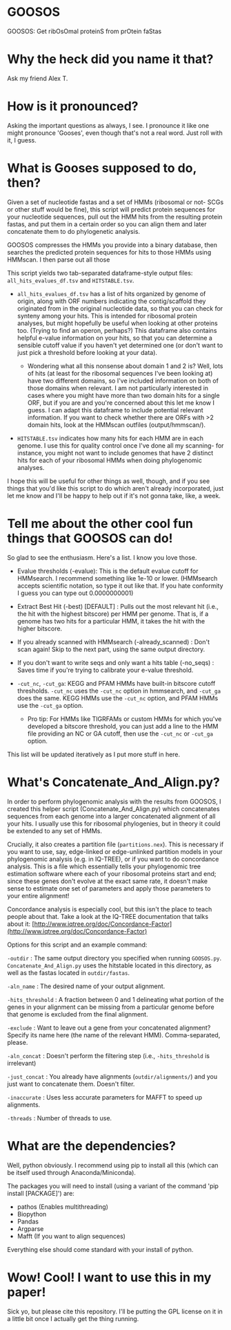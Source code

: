 # GOOSOS
GOOSOS: Get ribOsOmal proteinS from prOtein faStas

# Why the heck did you name it that?

Ask my friend Alex T.

# How is it pronounced?

Asking the important questions as always, I see. I pronounce it like one might pronounce 'Gooses', even though that's not a real word. Just roll with it, I guess.

# What is Gooses supposed to do, then?

Given a set of nucleotide fastas and a set of HMMs (ribosomal or not- SCGs or other stuff would be fine), this script will predict protein sequences for your nucleotide sequences, pull out the HMM hits from the resulting protein fastas, and put them in a certain order so you can align them and later concatenate them to do phylogenetic analysis.

GOOSOS compresses the HMMs you provide into a binary database, then searches the predicted protein sequences for hits to those HMMs using HMMscan. I then parse out all those

This script yields two tab-separated dataframe-style output files: `all_hits_evalues_df.tsv` and `HITSTABLE.tsv`.

- `all_hits_evalues_df.tsv` has a list of hits organized by genome of origin, along with ORF numbers indicating the contig/scaffold they originated from in the original nucleotide data, so that you can check for synteny among your hits. This is intended for ribosomal protein analyses, but might hopefully be useful when looking at other proteins too. (Trying to find an operon, perhaps?) This dataframe also contains helpful e-value information on your hits, so that you can determine a sensible cutoff value if you haven't yet determined one (or don't want to just pick a threshold before looking at your data).

    - Wondering what all this nonsense about domain 1 and 2 is? Well, lots of hits (at least for the ribosomal sequences I've been looking at) have two different domains, so I've included information on both of those domains when relevant. I am not particularly interested in cases where you might have more than two domain hits for a single ORF, but if you are and you're concerned about this let me know I guess. I can adapt this dataframe to include potential relevant information. If you want to check whether there are ORFs with >2 domain hits, look at the HMMscan outfiles (output/hmmscan/).

- `HITSTABLE.tsv` indicates how many hits for each HMM are in each genome. I use this for quality control once I've done all my scanning- for instance, you might not want to include genomes that have 2 distinct hits for each of your ribosomal HMMs when doing phylogenomic analyses. 

I hope this will be useful for other things as well, though, and if you see things that you'd like this script to do which aren't already incorporated, just let me know and I'll be happy to help out if it's not gonna take, like, a week.

# Tell me about the other cool fun things that GOOSOS can do!

So glad to see the enthusiasm. Here's a list. I know you love those.

- Evalue thresholds (-evalue): This is the default evalue cutoff for HMMsearch. I recommend something like 1e-10 or lower. (HMMsearch accepts scientific notation, so type it out like that. If you hate conformity I guess you can type out 0.0000000001)

- Extract Best Hit (-best) [DEFAULT] : Pulls out the most relevant hit (i.e., the hit with the highest bitscore) per HMM per genome. That is, if a genome has two hits for a particular HMM, it takes the hit with the higher bitscore.

- If you already scanned with HMMsearch (-already_scanned) : Don't scan again! Skip to the next part, using the same output directory.

- If you don't want to write seqs and only want a hits table (-no_seqs) : Saves time if you're trying to calibrate your e-value threshold.

- `-cut_nc`, `-cut_ga`: KEGG and PFAM HMMs have built-in bitscore cutoff thresholds. `-cut_nc` uses the `-cut_nc` option in hmmsearch, and `-cut_ga` does the same. KEGG HMMs use the `-cut_nc` option, and PFAM HMMs use the `-cut_ga` option. 

    - Pro tip: For HMMs like TIGRFAMs or custom HMMs for which you've developed a bitscore threshold, you can just add a line to the HMM file providing an NC or GA cutoff, then use the `-cut_nc` or `-cut_ga` option.

This list will be updated iteratively as I put more stuff in here.

# What's Concatenate_And_Align.py?

In order to perform phylogenomic analysis with the results from GOOSOS, I created this helper script (Concatenate_And_Align.py) which concatenates sequences from each genome into a larger concatenated alignment of all your hits. I usually use this for ribosomal phylogenies, but in theory it could be extended to any set of HMMs.

Crucially, it also creates a partition file (`partitions.nex`). This is necessary if you want to use, say, edge-linked or edge-unlinked partition models in your phylogenomic analysis (e.g. in IQ-TREE), or if you want to do concordance analysis. This is a file which essentially tells your phylogenomic tree estimation software where each of your ribosomal proteins start and end; since these genes don't evolve at the exact same rate, it doesn't make sense to estimate one set of parameters and apply those parameters to your entire alignment!

Concordance analysis is especially cool, but this isn't the place to teach people about that. Take a look at the IQ-TREE documentation that talks about it: [http://www.iqtree.org/doc/Concordance-Factor](http://www.iqtree.org/doc/Concordance-Factor)

Options for this script and an example command:

`-outdir` : The same output directory you specified when running `GOOSOS.py`. `Concatenate_And_Align.py` uses the hitstable located in this directory, as well as the fastas located in `outdir/fastas`.

`-aln_name` : The desired name of your output alignment.

`-hits_threshold` : A fraction between 0 and 1 delineating what portion of the genes in your alignment can be missing from a particular genome before that genome is excluded from the final alignment.

`-exclude` : Want to leave out a gene from your concatenated alignment? Specify its name here (the name of the relevant HMM). Comma-separated, please.

`-aln_concat` : Doesn't perform the filtering step (i.e., `-hits_threshold` is irrelevant)

`-just_concat` : You already have alignments (`outdir/alignments/`) and you just want to concatenate them. Doesn't filter.

`-inaccurate` : Uses less accurate parameters for MAFFT to speed up alignments.

`-threads` : Number of threads to use. 



# What are the dependencies?

Well, python obviously. I recommend using pip to install all this (which can be itself used through Anaconda/Miniconda).

The packages you will need to install (using a variant of the command 'pip install [PACKAGE]') are:

- pathos (Enables multithreading)
- Biopython
- Pandas
- Argparse
- Mafft (If you want to align sequences)

Everything else should come standard with your install of python.

# Wow! Cool! I want to use this in my paper!

Sick yo, but please cite this repository. I'll be putting the GPL license on it in a little bit once I actually get the thing running.
